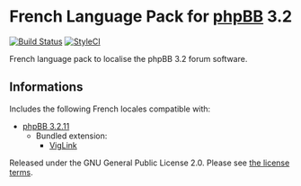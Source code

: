 # French Language Pack for [phpBB](https://www.phpbb.com/) 3.2

[![Build Status](https://github.com/qiaeru/phpbb-language-fr/workflows/Validation/badge.svg?branch=3.2.x)](https://github.com/qiaeru/phpbb-language-fr/actions/) [![StyleCI](https://styleci.io/repos/70081134/shield?style=flat&branch=3.2.x)](https://styleci.io/repos/70081134)

French language pack to localise the phpBB 3.2 forum software.

## Informations

Includes the following French locales compatible with:

- [phpBB 3.2.11](https://github.com/phpbb/phpbb/releases/tag/release-3.2.11)
  - Bundled extension:
    - [VigLink](https://github.com/phpbb-extensions/viglink)

Released under the GNU General Public License 2.0. Please see [the license terms](https://github.com/qiaeru/phpbb-language-fr/blob/3.2.x/language/fr/LICENSE).
